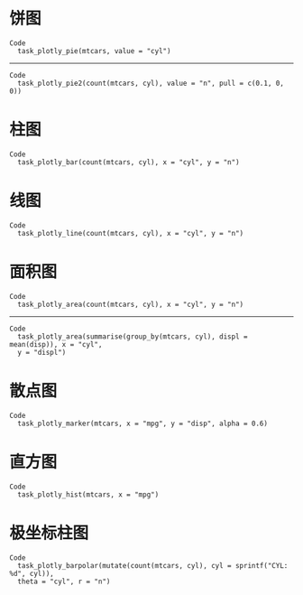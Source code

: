 # 饼图

    Code
      task_plotly_pie(mtcars, value = "cyl")

---

    Code
      task_plotly_pie2(count(mtcars, cyl), value = "n", pull = c(0.1, 0, 0))

# 柱图

    Code
      task_plotly_bar(count(mtcars, cyl), x = "cyl", y = "n")

# 线图

    Code
      task_plotly_line(count(mtcars, cyl), x = "cyl", y = "n")

# 面积图

    Code
      task_plotly_area(count(mtcars, cyl), x = "cyl", y = "n")

---

    Code
      task_plotly_area(summarise(group_by(mtcars, cyl), displ = mean(disp)), x = "cyl",
      y = "displ")

# 散点图

    Code
      task_plotly_marker(mtcars, x = "mpg", y = "disp", alpha = 0.6)

# 直方图

    Code
      task_plotly_hist(mtcars, x = "mpg")

# 极坐标柱图

    Code
      task_plotly_barpolar(mutate(count(mtcars, cyl), cyl = sprintf("CYL: %d", cyl)),
      theta = "cyl", r = "n")

